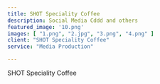 ```yaml
---
title: SHOT Speciality Coffee
description: Social Media Cddd and others
featured_image: '10.png'
images: [ "1.png", "2.jpg", "3.png", "4.png" ]
client: "SHOT Speciality Coffee"
service: "Media Production"

---
```

SHOT Speciality Coffee